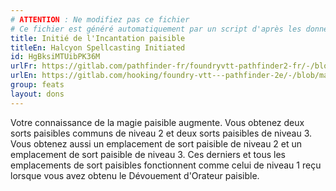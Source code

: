 ```yaml
---
# ATTENTION : Ne modifiez pas ce fichier
# Ce fichier est généré automatiquement par un script d'après les données du module Foundry VTT officiel et de sa traduction
title: Initié de l'Incantation paisible
titleEn: Halcyon Spellcasting Initiated
id: HgBksiMTUibPK36M
urlFr: https://gitlab.com/pathfinder-fr/foundryvtt-pathfinder2-fr/-/blob/master/data/feats/HgBksiMTUibPK36M.htm
urlEn: https://gitlab.com/hooking/foundry-vtt---pathfinder-2e/-/blob/master/packs/data/feats.db/halcyon-spellcasting-initiated.json
group: feats
layout: dons
---
```

Votre connaissance de la magie paisible augmente. Vous obtenez deux sorts paisibles communs de niveau 2 et deux sorts paisibles de niveau 3. Vous obtenez aussi un emplacement de sort paisible de niveau 2 et un emplacement de sort paisible de niveau 3. Ces derniers et tous les emplacements de sort paisibles fonctionnent comme celui de niveau 1 reçu lorsque vous avez obtenu le Dévouement d'Orateur paisible.


